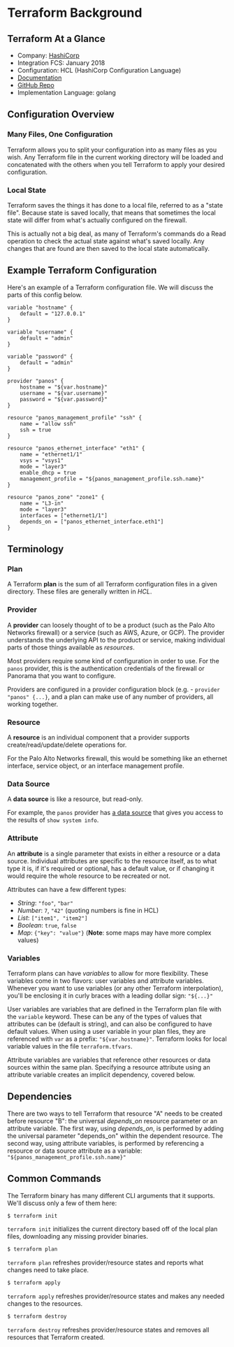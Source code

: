 # Terraform Background

## Terraform At a Glance

* Company:  [HashiCorp](https://www.hashicorp.com/)
* Integration FCS: January 2018
* Configuration: HCL (HashiCorp Configuration Language)
* [Documentation](https://www.terraform.io/docs/providers/panos/index.html)
* [GitHub Repo](https://github.com/terraform-providers/terraform-provider-panos)
* Implementation Language: golang

## Configuration Overview

### Many Files, One Configuration

Terraform allows you to split your configuration into as many files as you
wish.  Any Terraform file in the current working directory will be loaded and
concatenated with the others when you tell Terraform to apply your desired
configuration.

### Local State

Terraform saves the things it has done to a local file, referred to as a
"state file".  Because state is saved locally, that means that sometimes the
local state will differ from what's actually configured on the firewall.

This is actually not a big deal, as many of Terraform's commands do a Read
operation to check the actual state against what's saved locally.  Any
changes that are found are then saved to the local state automatically.

## Example Terraform Configuration

Here's an example of a Terraform configuration file.  We will discuss the
parts of this config below.

```hcl
variable "hostname" {
    default = "127.0.0.1"
}

variable "username" {
    default = "admin"
}

variable "password" {
    default = "admin"
}

provider "panos" {
    hostname = "${var.hostname}"
    username = "${var.username}"
    password = "${var.password}"
}

resource "panos_management_profile" "ssh" {
    name = "allow ssh"
    ssh = true
}

resource "panos_ethernet_interface" "eth1" {
    name = "ethernet1/1"
    vsys = "vsys1"
    mode = "layer3"
    enable_dhcp = true
    management_profile = "${panos_management_profile.ssh.name}"
}

resource "panos_zone" "zone1" {
    name = "L3-in"
    mode = "layer3"
    interfaces = ["ethernet1/1"]
    depends_on = ["panos_ethernet_interface.eth1"]
}
```

## Terminology

### Plan

A Terraform **plan** is the sum of all Terraform configuration files
in a given directory.  These files are generally written in *HCL*.

### Provider

A **provider** can loosely thought of to be a product (such as the Palo Alto 
Networks firewall) or a service (such as AWS, Azure, or GCP).  The provider 
understands the underlying API to the product or service, making individual 
parts of those things available as *resources*.
  
Most providers require some kind of configuration in order to use.  For the
`panos` provider, this is the authentication credentials of the firewall or
Panorama that you want to configure.
  
Providers are configured in a provider configuration block (e.g. -
`provider "panos" {...}`, and a plan can make use of any number of providers,
all working together.

### Resource

A **resource** is an individual component that a provider supports 
create/read/update/delete operations for.

For the Palo Alto Networks firewall, this would be something like
an ethernet interface, service object, or an interface management profile.

### Data Source

A **data source** is like a resource, but read-only.

For example, the `panos` provider has
[a data source](https://www.terraform.io/docs/providers/panos/d/system_info.html)
that gives you access to the results of `show system info`.

### Attribute

An **attribute** is a single parameter that exists in either a resource or a 
data source.  Individual attributes are specific to the resource itself, as to 
what type it is, if it's required or optional, has a default value, or if 
changing it would require the whole resource to be recreated or not.

Attributes can have a few different types:

* *String*:  `"foo"`, `"bar"`
* *Number*: `7`, `"42"` (quoting numbers is fine in HCL)
* *List*: `["item1", "item2"]`
* *Boolean*: `true`, `false`
* *Map*: `{"key": "value"}` (**Note**: some maps may have more complex values)

### Variables

Terraform plans can have *variables* to allow for more flexibility.  These 
variables come in two flavors:  user variables and attribute variables.  
Whenever you want to use variables (or any other Terraform interpolation), 
you'll be enclosing it in curly braces with a leading dollar sign:  `"${...}"`

User variables are variables that are defined in the Terraform plan file
with the `variable` keyword.  These can be any of the types of values that
attributes can be (default is string), and can also be configured to have
default values.  When using a user variable in your plan files, they are
referenced with `var` as a prefix: `"${var.hostname}"`.  Terraform looks for
local variable values in the file `terraform.tfvars`.

Attribute variables are variables that reference other resources or data
sources within the same plan.  Specifying a resource attribute using an
attribute variable creates an implicit dependency, covered below.

## Dependencies

There are two ways to tell Terraform that resource "A" needs to be created
before resource "B":  the universal *depends\_on* resource parameter or an
attribute variable.  The first way, using *depends\_on*, is performed by
adding the universal parameter "depends\_on" within the dependent
resource.  The second way, using attribute variables, is performed by
referencing a resource or data source attribute as a variable:
`"${panos_management_profile.ssh.name}"`

## Common Commands

The Terraform binary has many different CLI arguments that it supports.  We'll
discuss only a few of them here:

```bash
$ terraform init
```

`terraform init` initializes the current directory based off of the local plan files, 
downloading any missing provider binaries.

```bash
$ terraform plan
```

`terraform plan` refreshes provider/resource states and reports what changes 
need to take place.

```bash
$ terraform apply
```

`terraform apply` refreshes provider/resource states and makes any needed 
changes to the resources.

```bash
$ terraform destroy
```

`terraform destroy` refreshes provider/resource states and removes all 
resources that Terraform created.

